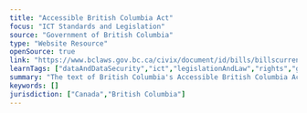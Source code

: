 ```yaml
---
title: "Accessible British Columbia Act"
focus: "ICT Standards and Legislation"
source: "Government of British Columbia"
type: "Website Resource"
openSource: true
link: "https://www.bclaws.gov.bc.ca/civix/document/id/bills/billscurrent/2nd42nd:gov06-1"
learnTags: ["dataAndDataSecurity","ict","legislationAndLaw","rights","government","accessibility","disability","canadianLandscape"]
summary: "The text of British Columbia's Accessible British Columbia Act."
keywords: []
jurisdiction: ["Canada","British Columbia"]
---
```

